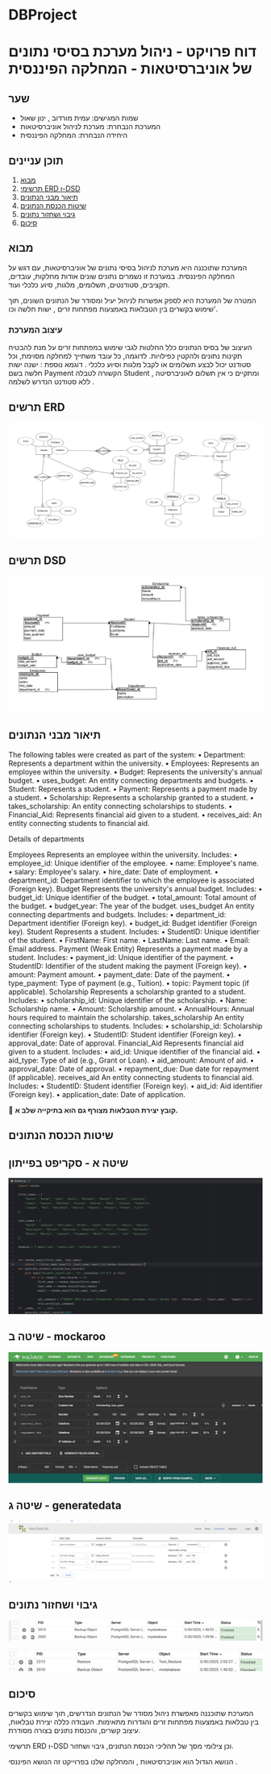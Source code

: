﻿# DBProject


# דוח פרויקט - ניהול מערכת בסיסי נתונים של אוניברסיטאות - המחלקה הפיננסית

## שער

- שמות המגישים: עמית מורדוב , ינון שאול
- המערכת הנבחרת: מערכת לניהול אוניברסיטאות
- היחידה הנבחרת: המחלקה הפיננסית

## תוכן עניינים

1. [מבוא](#מבוא)
2. [תרשימי ERD ו-DSD](#תרשימי-ERD-ו-DSD)
3. [תיאור מבני הנתונים](#תיאור-מבני-הנתונים)
4. [שיטות הכנסת הנתונים](#שיטות-הכנסת-הנתונים)
5. [גיבוי ושחזור נתונים](#גיבוי-ושחזור-נתונים)
6. [סיכום](#סיכום)

## מבוא

המערכת שתוכננה היא מערכת לניהול בסיסי נתונים של אוניברסיטאות, עם דגש על המחלקה הפיננסית. במערכת זו נשמרים נתונים שונים אודות מחלקות, עובדים, תקציבים, סטודנטים, תשלומים, מלגות, סיוע כלכלי ועוד.

המטרה של המערכת היא לספק אפשרות לניהול יעיל ומסודר של הנתונים השונים, תוך שימוש בקשרים בין הטבלאות באמצעות מפתחות זרים , ישות חלשה וכו'.

### עיצוב המערכת

העיצוב של בסיס הנתונים כלל החלטות לגבי שימוש במפתחות זרים על מנת להבטיח תקינות נתונים ולהקטין כפילויות. לדוגמה, כל עובד משתייך למחלקה מסוימת, וכל סטודנט יכול לבצע תשלומים או לקבל מלגות וסיוע כלכלי . 
דוגמא נוספת : ישנה ישות חלשה בשם Payment הקשורה לטבלה Student , ומתקיים כי אין תשלום לאוניברסיטה ללא סטודנט הנדרש לשלמה . 

## תרשים ERD
![תרשים ERD של המחלקה](images/ERD.jpg)

## תרשים DSD
![תרשים DSD של המחלקה](images/DSD.jpg)












## תיאור מבני הנתונים

The following tables were created as part of the system:
• Department: Represents a department within the university.
• Employees: Represents an employee within the university.
• Budget: Represents the university's annual budget.
• uses_budget: An entity connecting departments and budgets.
• Student: Represents a student.
• Payment: Represents a payment made by a student.
• Scholarship: Represents a scholarship granted to a student.
• takes_scholarship: An entity connecting scholarships to students.
• Financial_Aid: Represents financial aid given to a student.
• receives_aid: An entity connecting students to financial aid.

Details of departments

Employees
Represents an employee within the university. Includes:
• employee_id: Unique identifier of the employee.
• name: Employee's name.
• salary: Employee's salary.
• hire_date: Date of employment.
• department_id: Department identifier to which the employee is associated (Foreign key).
Budget
Represents the university's annual budget. Includes:
• budget_id: Unique identifier of the budget.
• total_amount: Total amount of the budget.
• budget_year: The year of the budget.
uses_budget
An entity connecting departments and budgets. Includes:
• department_id: Department identifier (Foreign key).
• budget_id: Budget identifier (Foreign key).
Student
Represents a student. Includes:
• StudentID: Unique identifier of the student.
• FirstName: First name.
• LastName: Last name.
• Email: Email address.
Payment (Weak Entity)
Represents a payment made by a student. Includes:
• payment_id: Unique identifier of the payment.
• StudentID: Identifier of the student making the payment (Foreign key).
• amount: Payment amount.
• payment_date: Date of the payment.
• type_payment: Type of payment (e.g., Tuition).
• topic: Payment topic (if applicable).
Scholarship
Represents a scholarship granted to a student. Includes:
• scholarship_id: Unique identifier of the scholarship.
• Name: Scholarship name.
• Amount: Scholarship amount.
• AnnualHours: Annual hours required to maintain the scholarship.
takes_scholarship
An entity connecting scholarships to students. Includes:
• scholarship_id: Scholarship identifier (Foreign key).
• StudentID: Student identifier (Foreign key).
• approval_date: Date of approval.
Financial_Aid
Represents financial aid given to a student. Includes:
• aid_id: Unique identifier of the financial aid.
• aid_type: Type of aid (e.g., Grant or Loan).
• aid_amount: Amount of aid.
• approval_date: Date of approval.
• repayment_due: Due date for repayment (if applicable).
receives_aid
An entity connecting students to financial aid. Includes:
• StudentID: Student identifier (Foreign key).
• aid_id: Aid identifier (Foreign key).
• application_date: Date of application.

















💾 **קובץ יצירת הטבלאות מצורף גם הוא בתיקייה שלב א.**

## שיטות הכנסת הנתונים

## שיטה א - סקריפט בפייתון
![סקריפט פייתון להכנסת נתונים לסטודנטים](images/student.jpg)

## שיטה ב -  mockaroo
![יצירת נתונים אקראיים להכנסת ערכים למחלקה הפיננסית](images/mockaroo_Financial_Aid.jpg)

## שיטה ג - generatedata
![הכנסת נתונים אקראיים למחלקת תקציב](images/generatedata_Budget.jpg)


## גיבוי ושחזור נתונים
![גיבוי לבסיס הנתונים](images/Backup_success.jpg)

![שחזור של בסיס הנתונים](images/Restore_success.jpg)

## סיכום

המערכת שתוכננה מאפשרת ניהול מסודר של הנתונים הנדרשים, תוך שימוש בקשרים בין טבלאות באמצעות מפתחות זרים והגדרות מתאימות. העבודה כללה יצירת טבלאות, עיצוב קשרים, והכנסת נתונים בצורה מסודרת.

תרשימי ERD ו-DSD וכן צילומי מסך של תהליכי הכנסת הנתונים, גיבוי ושחזור.

הנושא הגדול הוא אוניברסיטאות , והמחלקה שלנו בפרוייקט זה הנושא הפיננסי . 
